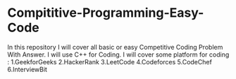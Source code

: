 # Compititive-Programming-Easy-Code
In this repository I will cover all basic or easy Competitive Coding Problem With Answer.
I will use C++ for Coding.
I will cover some platform for coding :
1.GeekforGeeks
2.HackerRank
3.LeetCode
4.Codeforces
5.CodeChef
6.InterviewBit
